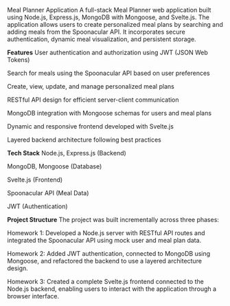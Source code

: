 Meal Planner Application
A full-stack Meal Planner web application built using Node.js, Express.js, MongoDB with Mongoose, and Svelte.js. The application allows users to create personalized meal plans by searching and adding meals from the Spoonacular API. It incorporates secure authentication, dynamic meal visualization, and persistent storage.

**Features**
User authentication and authorization using JWT (JSON Web Tokens)

Search for meals using the Spoonacular API based on user preferences

Create, view, update, and manage personalized meal plans

RESTful API design for efficient server-client communication

MongoDB integration with Mongoose schemas for users and meal plans

Dynamic and responsive frontend developed with Svelte.js

Layered backend architecture following best practices

**Tech Stack**
Node.js, Express.js (Backend)

MongoDB, Mongoose (Database)

Svelte.js (Frontend)

Spoonacular API (Meal Data)

JWT (Authentication)

**Project Structure**
The project was built incrementally across three phases:

Homework 1: Developed a Node.js server with RESTful API routes and integrated the Spoonacular API using mock user and meal plan data.

Homework 2: Added JWT authentication, connected to MongoDB using Mongoose, and refactored the backend to use a layered architecture design.

Homework 3: Created a complete Svelte.js frontend connected to the Node.js backend, enabling users to interact with the application through a browser interface.
